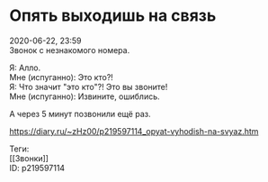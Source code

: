 Опять выходишь на связь
========================

   
 2020-06-22, 23:59   
  Звонок с незнакомого номера.   
   
 Я: Алло.   
 Мне (испуганно): Это кто?!   
 Я: Что значит "это кто"?! Это вы звоните!   
 Мне (испуганно): Извините, ошиблись.   
   
 А через 5 минут позвонили ещё раз.   
    
 <https://diary.ru/~zHz00/p219597114_opyat-vyhodish-na-svyaz.htm>   
   
 Теги:   
 [[Звонки]]   
 ID: p219597114